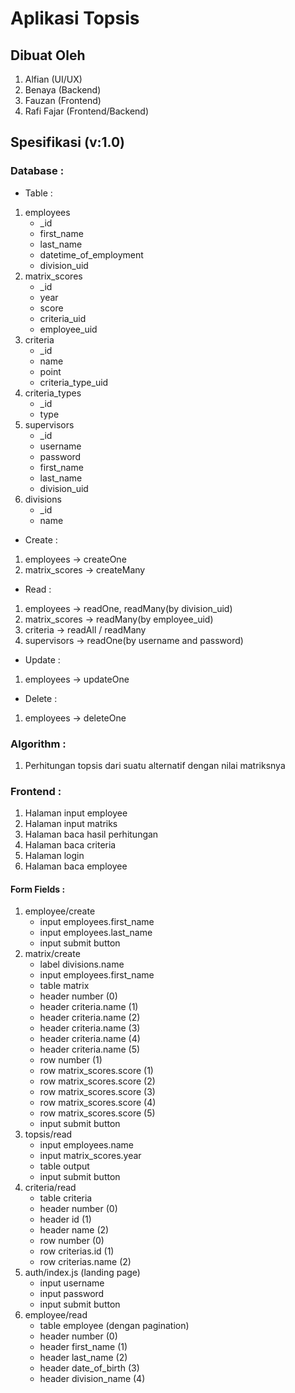 # Aplikasi Topsis

## Dibuat Oleh
1. Alfian (UI/UX)
2. Benaya (Backend)
3. Fauzan (Frontend)
4. Rafi Fajar (Frontend/Backend)

## Spesifikasi (v:1.0)
### Database :
- Table :
1. employees
    - _id
    - first_name
    - last_name
    - datetime_of_employment
    - division_uid
2. matrix_scores
    - _id
    - year
    - score
    - criteria_uid
    - employee_uid
3. criteria
    - _id
    - name
    - point
    - criteria_type_uid
4. criteria_types
    - _id
    - type
5. supervisors
    - _id
    - username
    - password
    - first_name
    - last_name
    - division_uid
6. divisions
    - _id
    - name

- Create :
1. employees -> createOne
2. matrix_scores -> createMany

- Read :
1. employees -> readOne, readMany(by division_uid)
2. matrix_scores -> readMany(by employee_uid)
3. criteria -> readAll / readMany
4. supervisors -> readOne(by username and password)

- Update :
1. employees -> updateOne

- Delete :
1. employees -> deleteOne

### Algorithm :
1. Perhitungan topsis dari suatu alternatif dengan nilai matriksnya

### Frontend :
1. Halaman input employee
2. Halaman input matriks
3. Halaman baca hasil perhitungan
4. Halaman baca criteria
5. Halaman login
6. Halaman baca employee

#### Form Fields :
1. employee/create
    - input employees.first_name
    - input employees.last_name
    - input submit button
2. matrix/create
    - label divisions.name
    - input employees.first_name
    - table matrix
    - header number (0)
    - header criteria.name (1)
    - header criteria.name (2)
    - header criteria.name (3)
    - header criteria.name (4)
    - header criteria.name (5)
    - row number (1)
    - row matrix_scores.score (1)
    - row matrix_scores.score (2)
    - row matrix_scores.score (3)
    - row matrix_scores.score (4)
    - row matrix_scores.score (5)
    - input submit button
3. topsis/read
    - input employees.name
    - input matrix_scores.year
    - table output
    - input submit button
4. criteria/read
    - table criteria
    - header number (0)
    - header id (1)
    - header name (2)
    - row number (0)
    - row criterias.id (1)
    - row criterias.name (2)
5. auth/index.js (landing page)
    - input username
    - input password
    - input submit button
6. employee/read
    - table employee (dengan pagination)
    - header number (0)
    - header first_name (1)
    - header last_name (2)
    - header date_of_birth (3)
    - header division_name (4)